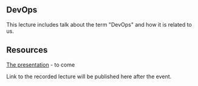 ## DevOps
This lecture includes talk about the term "DevOps" and how it is related to us.

## Resources
[The presentation](#) - to come

Link to the recorded lecture will be published here after the event.